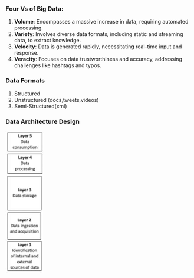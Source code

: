 ### **Four Vs of Big Data:**
1. **Volume**: Encompasses a massive increase in data, requiring automated processing.
2. **Variety**: Involves diverse data formats, including static and streaming data, to extract knowledge.
3. **Velocity**: Data is generated rapidly, necessitating real-time input and response.
4. **Veracity**: Focuses on data trustworthiness and accuracy, addressing challenges like hashtags and typos.

### **Data Formats**
1. Structured
2. Unstructured (docs,tweets,videos)
3. Semi-Structured(xml)

### **Data Architecture Design**
![](../../Attachments/big-data-characteristics-20230928.png)



